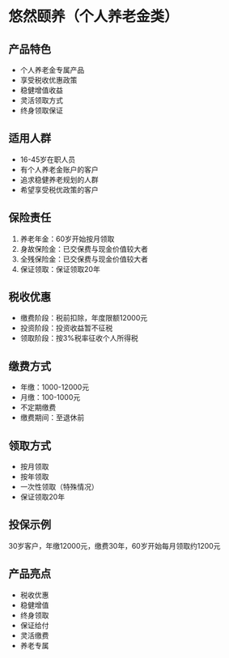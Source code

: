 # 悠然颐养（个人养老金类）

## 产品特色
- 个人养老金专属产品
- 享受税收优惠政策
- 稳健增值收益
- 灵活领取方式
- 终身领取保证

## 适用人群
- 16-45岁在职人员
- 有个人养老金账户的客户
- 追求稳健养老规划的人群
- 希望享受税优政策的客户

## 保险责任
1. 养老年金：60岁开始按月领取
2. 身故保险金：已交保费与现金价值较大者
3. 全残保险金：已交保费与现金价值较大者
4. 保证领取：保证领取20年

## 税收优惠
- 缴费阶段：税前扣除，年度限额12000元
- 投资阶段：投资收益暂不征税
- 领取阶段：按3%税率征收个人所得税

## 缴费方式
- 年缴：1000-12000元
- 月缴：100-1000元
- 不定期缴费
- 缴费期间：至退休前

## 领取方式
- 按月领取
- 按年领取
- 一次性领取（特殊情况）
- 保证领取20年

## 投保示例
30岁客户，年缴12000元，缴费30年，60岁开始每月领取约1200元

## 产品亮点
- 税收优惠
- 稳健增值
- 终身领取
- 保证给付
- 灵活缴费
- 养老专属